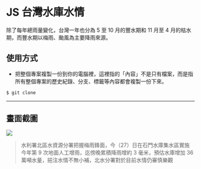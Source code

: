 # JS 台灣水庫水情

除了每年總雨量變化，台灣一年也分為 5 至 10 月的豐水期和 11 月至 4 月的枯水期，而豐水期以梅雨、颱風為主要降雨來源。

## 使用方式
- 把整個專案複製一份到你的電腦裡，這裡指的「內容」不是只有檔案，而是指所有整個專案的歷史紀錄、分支、標籤等內容都會複製一份下來。
```sh
$ git clone
```

----

## 畫面截圖
![](https://i.imgur.com/GpSwuC8.png)
> 水利署北區水資源分署把握梅雨鋒面，今（27）日在石門水庫集水區實施今年第 9 次地面人工增雨，迄傍晚累積降雨增約 3 毫米，預估水庫增加 36 萬噸水量，挹注水情不無小補，北水分署對於目前水情仍審慎樂觀
